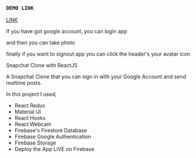 ### `DEMO LINK`

[LINK](https://redux-snapchat-clone.web.app/)

If you have got google account, you can login app 

and then you can take photo 

finally if you want to signout app you can click the header's your avatar icon


Snapchat Clone with ReactJS


A Snapchat Clone that you can sign in with your Google Account and send realtime posts.

In this project I used;
- React Redux
- Material UI
- React Hooks
- React Webcam
- Firebase's Firestore Database
- Firebase Google Authentication 
- Firebase Storage
- Deploy the App LIVE on Firebase


